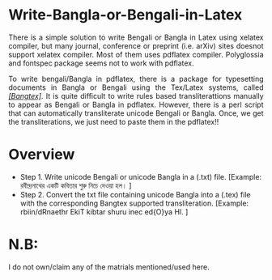 # Write-Bangla-or-Bengali-in-Latex
<p align="justify">There is a simple solution to write Bengali or Bangla in Latex using xelatex compiler, 
but many journal, conference or preprint (i.e. arXiv) sites doesnot support xelatex compiler. 
Most of them uses pdflatex compiler. Polyglossia and fontspec package seems not to work with pdflatex.</p>

<p align="justify"> To write bengali/Bangla in pdflatex, there is a package for typesetting documents in Bangla or Bengali using the Tex/Latex systems,
called <em><a href="https://www.saha.ac.in/theory/palashbaran.pal/bangtex/bangtex.html">[Bangtex]</a></em>. It is quite difficult 
to write rules based transliterattions manually to appear as Bengali or Bangla in pdflatex. However, there is a perl script that can
automatically transliterate unicode Bengali or Bangla. Once, we get the transliterations, we just need to paste them in the pdflatex!!</p> 

# Overview
+ Step 1. Write unicode Bengali or unicode Bangla in a (.txt) file. [Example: রবীন্দ্রনাথের একটি কবিতার শুরু নিচে দেওয়া হল। ]
+ Step 2. Convert the txt file containing unicode Bangla into a (.tex) file with the corresponding Bangtex supported transliteration. [Example: rbiin/dRnaethr EkiT kibtar shuru inec ed{O}ya Hl. ] 


# N.B:
I do not own/claim any of the matrials mentioned/used here.

 

